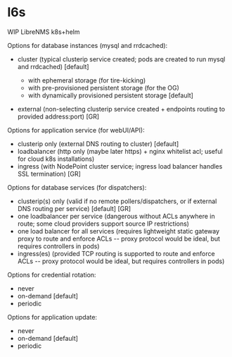 # l6s
WIP LibreNMS k8s+helm

Options for database instances (mysql and rrdcached):

- cluster (typical clusterip service created; pods are created to run mysql and rrdcached) [default]
  - with ephemeral storage (for tire-kicking)
  - with pre-provisioned persistent storage (for the OG)
  - with dynamically provisioned persistent storage [default]

- external (non-selecting clusterip service created + endpoints routing to provided address:port) [GR]

Options for application service (for webUI/API):

- clusterip only (external DNS routing to cluster) [default]
- loadbalancer (http only (maybe later https) + nginx whitelist acl; useful for cloud k8s installations)
- ingress (with NodePoint cluster service; ingress load balancer handles SSL termination) [GR]

Options for database services (for dispatchers):

- clusterip(s) only (valid if no remote pollers/dispatchers, or if external DNS routing per service) [default] [GR]
- one loadbalancer per service (dangerous without ACLs anywhere in route; some cloud providers support source IP restrictions)
- one load balancer for all services (requires lightweight static gateway proxy to route and enforce ACLs -- proxy protocol would be ideal, but requires controllers in pods)
- ingress(es) (provided TCP routing is supported to route and enforce ACLs -- proxy protocol would be ideal, but requires controllers in pods)

Options for credential rotation:

- never
- on-demand [default]
- periodic

Options for application update:

- never
- on-demand [default]
- periodic

